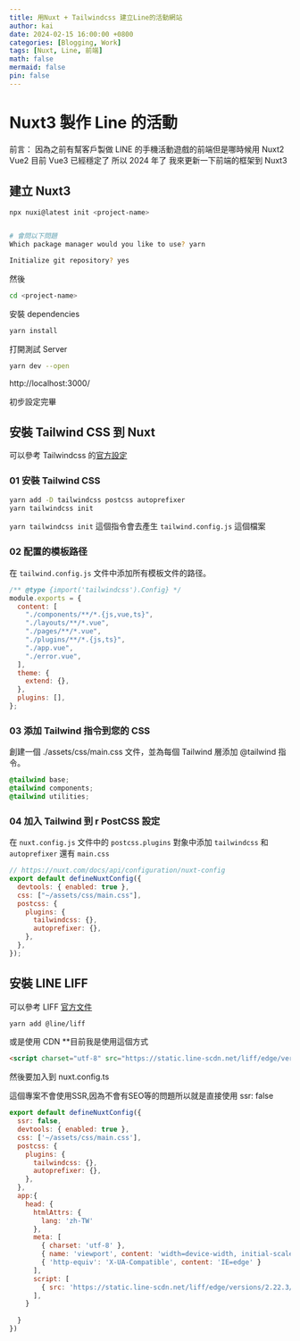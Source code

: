 ```yaml
---
title: 用Nuxt + Tailwindcss 建立Line的活動網站
author: kai
date: 2024-02-15 16:00:00 +0800
categories: [Blogging, Work]
tags: [Nuxt, Line, 前端]
math: false
mermaid: false
pin: false
---
```


# Nuxt3 製作 Line 的活動

前言：
因為之前有幫客戶製做 LINE 的手機活動遊戲的前端但是哪時候用 Nuxt2 Vue2 目前 Vue3 已經穩定了 所以 2024 年了 我來更新一下前端的框架到 Nuxt3

## 建立 Nuxt3

```bash
npx nuxi@latest init <project-name>


# 會問以下問題
Which package manager would you like to use? yarn

Initialize git repository? yes

```

然後

```bash
cd <project-name>
```

安裝 dependencies

```bash
yarn install
```

打開測試 Server

```bash
yarn dev --open
```

http://localhost:3000/

初步設定完畢

## 安裝 Tailwind CSS 到 Nuxt

可以參考 Tailwindcss 的[官方設定](https://tailwindcss.com/docs/guides/nuxtjs)

### 01 安裝 Tailwind CSS

```bash
yarn add -D tailwindcss postcss autoprefixer
yarn tailwindcss init
```

`yarn tailwindcss init` 這個指令會去產生 `tailwind.config.js` 這個檔案

### 02 配置的模板路径

在 `tailwind.config.js` 文件中添加所有模板文件的路径。

```javascript
/** @type {import('tailwindcss').Config} */
module.exports = {
  content: [
    "./components/**/*.{js,vue,ts}",
    "./layouts/**/*.vue",
    "./pages/**/*.vue",
    "./plugins/**/*.{js,ts}",
    "./app.vue",
    "./error.vue",
  ],
  theme: {
    extend: {},
  },
  plugins: [],
};
```

### 03 添加 Tailwind 指令到您的 CSS

創建一個 ./assets/css/main.css 文件，並為每個 Tailwind 層添加 @tailwind 指令。

```css
@tailwind base;
@tailwind components;
@tailwind utilities;
```

### 04 加入 Tailwind 到 r PostCSS 設定

在 `nuxt.config.js` 文件中的 `postcss.plugins` 對象中添加 `tailwindcss` 和 `autoprefixer` 還有 `main.css`

```javascript
// https://nuxt.com/docs/api/configuration/nuxt-config
export default defineNuxtConfig({
  devtools: { enabled: true },
  css: ["~/assets/css/main.css"],
  postcss: {
    plugins: {
      tailwindcss: {},
      autoprefixer: {},
    },
  },
});
```

## 安裝 LINE LIFF

可以參考 LIFF [官方文件](https://developers.line.biz/en/docs/liff/developing-liff-apps/)

```bash
yarn add @line/liff
```

或是使用 CDN **目前我是使用這個方式

```html
<script charset="utf-8" src="https://static.line-scdn.net/liff/edge/versions/2.22.3/sdk.js"></script>
```

然後要加入到 nuxt.config.ts

這個專案不會使用SSR,因為不會有SEO等的問題所以就是直接使用 ssr: false
```javascript
export default defineNuxtConfig({
  ssr: false,
  devtools: { enabled: true },
  css: ['~/assets/css/main.css'],
  postcss: {
    plugins: {
      tailwindcss: {},
      autoprefixer: {},
    },
  }, 
  app:{
    head: {
      htmlAttrs: {
        lang: 'zh-TW'
      },
      meta: [
        { charset: 'utf-8' },
        { name: 'viewport', content: 'width=device-width, initial-scale=1, maximum-scale=5, user-scalable=yes' },
        { 'http-equiv': 'X-UA-Compatible', content: 'IE=edge' }
      ],
      script: [
        { src: 'https://static.line-scdn.net/liff/edge/versions/2.22.3/sdk.js', charset: 'utf-8' }
      ],
    }
  
  }
})

```

